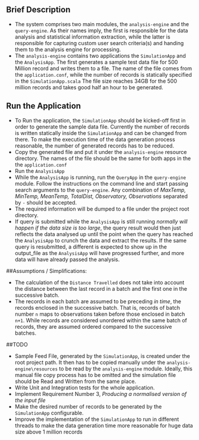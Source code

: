 
## Brief Description 
* The system comprises two main modules, the `analysis-engine` and the `query-engine`. As their names imply, the first is responsible for the data analysis and statistical information extraction, while the latter is responsible for capturing custom user search criteria(s) and handing them to the analysis engine for processing.
* The `analysis-engine` contains two applications the `SimulationApp` and the `AnalysisApp`. The first generates a sample test data file for 500 Million record and writes them to a file. The name of the file comes from the `application.conf`, while the number of records is statically specified in the `SimulationApp.scala`
  The file size reaches 34GB for the 500 million records and takes good half an hour to be generated.

## Run the Application
* To Run the application, the `SimulationApp` should be kicked-off first in order to generate the sample data file. Currently the number of records is written statically inside the `SimulationApp` and can be changed from there. To make the execution time of the data generation process reasonable, the number of generated records has to be reduced. 
* Copy the generated file and put it under the `analysis-engine` resource directory. The names of the file should be the same for both apps in the the `application.conf`
* Run the `AnalysisApp`
* While the `AnalysisApp` is running, run the `QueryApp` in the `query-engine` module. Follow the instructions on the command line and start passing search arguments to the `query-engine`. Any combination of *MaxTemp, MinTemp, MeanTemp, TotalDist, Observatory, Observations* separated by `-` should be accepted. 
* The required information will be dumped to a file under the project root directory.
* If query is submitted while the `AnalysisApp` is still running *normally will happen if the data size is too large*, the query result would then just reflects the data analysed up until the point when the query has reached the `AnalysisApp` to crunch the data and extract the results. If the same query is resubmitted, a different is expected to show up in the output_file as the `AnalysisApp` will have progressed further, and more data will have already passed the analysis.

##Assumptions / Simplifications:
* The calculation of the `Distance Travelled` does not take into account the distance between the last record in a batch and the first one in the successive batch.
* The records in each batch are assumed to be preceding *in time*, the records enclosed in the successive batch. 
  That is, records of batch number `n` maps to observations taken before those enclosed in batch `n+1`. 
  While records are considered unordered within the same batch of records, they are assumed ordered compared to the successive batches. 

##TODO
* Sample Feed File, generated by the `SimulationApp`, is created under the root project path. 
  It then has to be copied manually under the `analysis-engine\resources` to be read by the `analysis-engine` module. Ideally, this manual file copy process has to be omitted and the simulation file should be 
  Read and Written from the same place.
* Write Unit and Integration tests for the whole application.
* Implement Requirement Number 3, *Producing a normalised version of the input file*
* Make the desired number of records to be generated by the `SimulationApp` configurable.
* Improve the implementation of the `SimulationApp` to run in different threads to make the data generation time more reasonable for huge data size above 1 million records